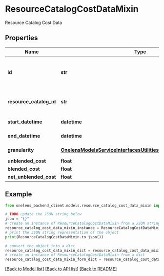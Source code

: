 # ResourceCatalogCostDataMixin

Resource Catalog Cost Data

## Properties

Name | Type | Description | Notes
------------ | ------------- | ------------- | -------------
**id** | **str** | The id of the resource catalog cost data. | 
**resource_catalog_id** | **str** | The id of the resource catalog. | 
**start_datetime** | **datetime** | The start datetime. | 
**end_datetime** | **datetime** | The end datetime. | 
**granularity** | [**OnelensModelsServiceInterfacesUtilitiesCommonsGranularityUnit**](OnelensModelsServiceInterfacesUtilitiesCommonsGranularityUnit.md) | The granularity. | 
**unblended_cost** | **float** |  | [optional] 
**blended_cost** | **float** |  | [optional] 
**net_unblended_cost** | **float** |  | [optional] 

## Example

```python
from onelens_backend_client.models.resource_catalog_cost_data_mixin import ResourceCatalogCostDataMixin

# TODO update the JSON string below
json = "{}"
# create an instance of ResourceCatalogCostDataMixin from a JSON string
resource_catalog_cost_data_mixin_instance = ResourceCatalogCostDataMixin.from_json(json)
# print the JSON string representation of the object
print(ResourceCatalogCostDataMixin.to_json())

# convert the object into a dict
resource_catalog_cost_data_mixin_dict = resource_catalog_cost_data_mixin_instance.to_dict()
# create an instance of ResourceCatalogCostDataMixin from a dict
resource_catalog_cost_data_mixin_form_dict = resource_catalog_cost_data_mixin.from_dict(resource_catalog_cost_data_mixin_dict)
```
[[Back to Model list]](../README.md#documentation-for-models) [[Back to API list]](../README.md#documentation-for-api-endpoints) [[Back to README]](../README.md)


